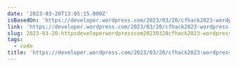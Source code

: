```yaml
---
date: '2023-03-20T13:05:15.000Z'
isBasedOn: 'https://developer.wordpress.com/2023/03/20/cfhack2023-wordpress-in-vs-code/'
link: 'https://developer.wordpress.com/2023/03/20/cfhack2023-wordpress-in-vs-code/'
slug: 2023-03-20-httpsdeveloperwordpresscom20230320cfhack2023-wordpress-in-vs-code
tags:
  - code
title: 'https://developer.wordpress.com/2023/03/20/cfhack2023-wordpress-in-vs-code/'
---
```


